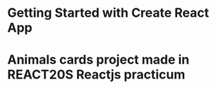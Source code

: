 # Getting Started with Create React App

# Animals cards project made in REACT20S Reactjs practicum
